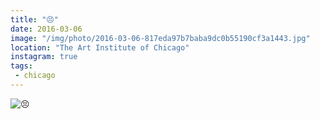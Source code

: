 ```yaml
---
title: "😣"
date: 2016-03-06
image: "/img/photo/2016-03-06-817eda97b7baba9dc0b55190cf3a1443.jpg"
location: "The Art Institute of Chicago"
instagram: true
tags:
 - chicago
---
```


![😣](/img/photo/2016-03-06-817eda97b7baba9dc0b55190cf3a1443.jpg)
